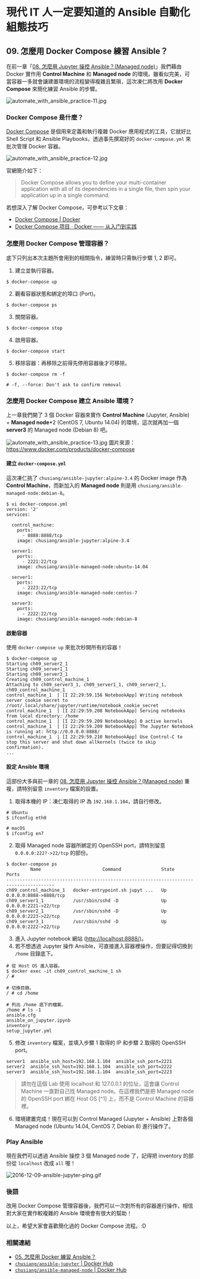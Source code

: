 # 現代 IT 人一定要知道的 Ansible 自動化組態技巧

## 09. 怎麼用 Docker Compose 練習 Ansible？

在前一章「[08. 怎麼用 Jupyter 操控 Ansible？(Managed node)](08.how-to-practive-ansible-with-jupyter2.md)」我們藉由 Docker 實作用 **Control Machine** 和 **Managed node** 的環境。雖看似完美，可當容器一多就會讓建置環境的流程變得複雜且繁瑣，這次凍仁將改用 **Docker Compose** 來簡化練習 Ansible 的步驟。

![automate_with_ansible_practice-11.jpg](imgs/automate_with_ansible_practice-11.jpg)


### Docker Compose 是什麼？

[Docker Compose][docker_compose_official] 是個用來定義和執行複雜 Docker 應用程式的工具，它就好比 Shell Script 和 Ansible Playbooks，透過事先撰寫好的 `docker-compose.yml` 來批次管理 Docker 容器。

![automate_with_ansible_practice-12.jpg](imgs/automate_with_ansible_practice-12.jpg)

官網簡介如下：

> Docker Compose allows you to define your multi-container application with all of its dependencies in a single file, then spin your application up in a single command. 

若想深入了解 Docker Compose，可參考以下文章：

- [Docker Compose \| Docker][docker_compose_doc]
- [Docker Compose 项目 · Docker —— 从入门到实践][docker_compose_practice] 

[docker_compose_official]: https://www.docker.com/products/docker-compose
[docker_compose_doc]: https://docs.docker.com/compose/
[docker_compose_practice]: https://yeasy.gitbooks.io/docker_practice/content/compose/


### 怎麼用 Docker Compose 管理容器？

底下只列出本次主題所會用到的相關指令，練習時只需執行步驟 1, 2 即可。

1. 建立並執行容器。

  ```
  $ docker-compose up
  ```

2. 觀看容器狀態和綁定的埠口 (Port)。

  ```
  $ docker-compose ps
  ```

3. 關閉容器。

  ```
  $ docker-compose stop
  ```

4. 啟用容器。

  ```
  $ docker-compose start
  ```

5. 移除容器：再移除之前得先停用容器後才可移除。

  ```
  $ docker-compose rm -f

  # -f, --force: Don't ask to confirm removal
  ```

### 怎麼用 Docker Compose 建立 Ansible 環境？

上一章我們開了 3 個 Docker 容器來實作 **Control Machine** (Jupyter, Ansible) + **Managed node***2 (CentOS 7, Ubuntu 14.04) 的環境，這次就再加一個 **server3** 的 Managed node (Debian 8) 吧。

![automate_with_ansible_practice-13.jpg](imgs/automate_with_ansible_practice-13.jpg)
圖片來源： https://www.docker.com/products/docker-compose


#### 建立 `docker-compose.yml`

這次凍仁挑了 `chusiang/ansible-jupyter:alpine-3.4` 的 Docker image 作為 **Control Machine**，而新加入的 **Managed node** 則是用 `chusiang/ansible-managed-node:debian-8`。


```
$ vi docker-compose.yml
version: '2'
services:

  control_machine:
    ports:
      - 8888:8888/tcp
    image: chusiang/ansible-jupyter:alpine-3.4

  server1:
    ports:
      - 2221:22/tcp
    image: chusiang/ansible-managed-node:ubuntu-14.04

  server1:
    ports:
      - 2223:22/tcp
    image: chusiang/ansible-managed-node:centos-7

  server3:
    ports:
      - 2222:22/tcp
    image: chusiang/ansible-managed-node:debian-8
```

#### 啟動容器

使用 `docker-compose up` 來批次秒開所有的容器！

```
$ docker-compose up
Starting ch09_server2_1
Starting ch09_server1_1
Starting ch09_server3_1
Creating ch09_control_machine_1
Attaching to ch09_server3_1, ch09_server1_1, ch09_server2_1, ch09_control_machine_1
control_machine_1  | [I 22:29:59.156 NotebookApp] Writing notebook server cookie secret to /root/.local/share/jupyter/runtime/notebook_cookie_secret
control_machine_1  | [I 22:29:59.208 NotebookApp] Serving notebooks from local directory: /home
control_machine_1  | [I 22:29:59.209 NotebookApp] 0 active kernels
control_machine_1  | [I 22:29:59.209 NotebookApp] The Jupyter Notebook is running at: http://0.0.0.0:8888/
control_machine_1  | [I 22:29:59.210 NotebookApp] Use Control-C to stop this server and shut down allkernels (twice to skip confirmation).
...
```

#### 設定 Ansible 環境

這部份大多與前一章的 [08. 怎麼用 Jupyter 操控 Ansible？(Managed node)](08.how-to-practive-ansible-with-jupyter2.md) 重複，請特別留意 `inventory` 檔案的設置。


1. 取得本機的 IP：凍仁取得的 IP 為 `192.168.1.104`，請自行修改。

  ```
  # Ubuntu
  $ ifconfig eth0

  # macOS
  $ ifconfig en7
  ```

2. 取得 Managed node 容器所綁定的 OpenSSH port，請特別留意 `0.0.0.0:222?->22/tcp` 的部份。

  ```
  $ docker-compose ps
           Name                       Command               State           Ports
  ----------------------------------------------------------------------------------------
  ch09_control_machine_1   docker-entrypoint.sh jupyt ...   Up      0.0.0.0:8888->8888/tcp
  ch09_server1_1           /usr/sbin/sshd -D                Up      0.0.0.0:2221->22/tcp
  ch09_server2_1           /usr/sbin/sshd -D                Up      0.0.0.0:2223->22/tcp
  ch09_server3_1           /usr/sbin/sshd -D                Up      0.0.0.0:2222->22/tcp
  ```

3. 進入 Jupyter notebook 網站 ([http://localhost:8888/][jupyter_website])。
4. 若不想透過 Jupyter 操作 Ansible，可直接進入容器裡操作，但要記得切換到 `/home` 目錄底下。

  ```
  # 從 Host OS 進入容器。
  $ docker exec -it ch09_control_machine_1 sh
  / #

  # 切換目錄。
  / # cd /home

  # 列出 /home 底下的檔案。
  /home # ls -1
  ansible.cfg
  ansible_on_jupyter.ipynb
  inventory
  setup_jupyter.yml
  ```

5. 修改 `inventory` 檔案，並填入步驟 1 取得的 IP 和步驟 2 取得的 OpenSSH port。

  ```
  server1  ansible_ssh_host=192.168.1.104  ansible_ssh_port=2221
  server2  ansible_ssh_host=192.168.1.104  ansible_ssh_port=2222
  server3  ansible_ssh_host=192.168.1.104  ansible_ssh_port=2223
  ```

  > 請勿在這個 Lab 使用 localhost 和 127.0.0.1 的位址，這會讓 Control Machine 一直對自己找 Managed node。在這裡我們是把 Managed node 的 OpenSSH port 綁在 Host OS [^1] 上，而不是 Control Machine 的容器裡。

[jupyter_website]: http://localhost:8888/

6. 環境建置完成！現在可以到 Control Managed (Jupyter + Ansible) 上對各個 Managed node (Ubuntu 14.04, CentOS 7, Debian 8) 進行操作了。


### Play Ansible

現在我們可以透過 Ansible 操控 3 個 Managed node 了，記得把 inventory 的部份從 `localhost` 改成 `all` 喔！

![2016-12-09-ansible-jupyter-ping.gif](imgs/2016-12-09-ansible-jupyter-ping.gif)


### 後語

改用 Docker Compose 管理容器後，我們可以一次對所有的容器進行操作，相信對大家在實作較複雜的 Ansible 環境會有很大的幫助！

以上，希望大家會喜歡簡化過的 Docker Compose 流程。:D


### 相關連結

- [05. 怎麼用 Docker 練習 Ansible？](05.how-to-practive-ansible-with-docker.md)
- [`chusiang/ansible-jupyter` | Docker Hub][ansible_jupyter]
- [`chusiang/ansible-managed-node` | Docker Hub][ansible_managed_node]

[ansible_jupyter]: https://hub.docker.com/r/chusiang/ansible-jupyter/
[ansible_managed_node]: https://hub.docker.com/r/chusiang/ansible-managed-node/
